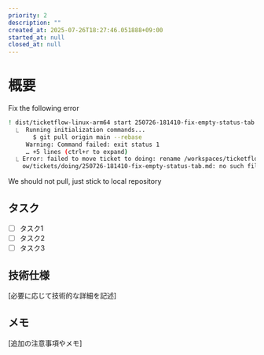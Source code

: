 ```yaml
---
priority: 2
description: ""
created_at: 2025-07-26T18:27:46.051888+09:00
started_at: null
closed_at: null
---
```


# 概要

Fix the following error

```sh
! dist/ticketflow-linux-arm64 start 250726-181410-fix-empty-status-tab
  ⎿  Running initialization commands...
       $ git pull origin main --rebase
     Warning: Command failed: exit status 1
     … +5 lines (ctrl+r to expand)
  ⎿ Error: failed to move ticket to doing: rename /workspaces/ticketflow/tickets/todo/250726-181410-fix-empty-status-tab.md /workspaces/ticketfl
    ow/tickets/doing/250726-181410-fix-empty-status-tab.md: no such file or directory
```

We should not pull, just stick to local repository

## タスク
- [ ] タスク1
- [ ] タスク2
- [ ] タスク3

## 技術仕様

[必要に応じて技術的な詳細を記述]

## メモ

[追加の注意事項やメモ]
